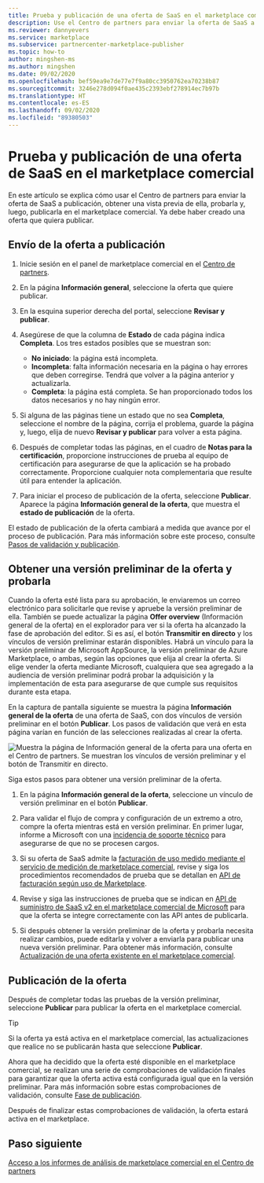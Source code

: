```yaml
---
title: Prueba y publicación de una oferta de SaaS en el marketplace comercial de Microsoft
description: Use el Centro de partners para enviar la oferta de SaaS a publicación, obtener una versión preliminar de ella, probarla y, luego, publicarla en el marketplace comercial de Microsoft.
ms.reviewer: dannyevers
ms.service: marketplace
ms.subservice: partnercenter-marketplace-publisher
ms.topic: how-to
author: mingshen-ms
ms.author: mingshen
ms.date: 09/02/2020
ms.openlocfilehash: bef59ea9e7de77e7f9a80cc3950762ea70238b87
ms.sourcegitcommit: 3246e278d094f0ae435c2393ebf278914ec7b97b
ms.translationtype: HT
ms.contentlocale: es-ES
ms.lasthandoff: 09/02/2020
ms.locfileid: "89380503"
---
```

# <a name="how-to-test-and-publish-a-saas-offer-to-the-commercial-marketplace"></a>Prueba y publicación de una oferta de SaaS en el marketplace comercial

En este artículo se explica cómo usar el Centro de partners para enviar la oferta de SaaS a publicación, obtener una vista previa de ella, probarla y, luego, publicarla en el marketplace comercial. Ya debe haber creado una oferta que quiera publicar.

## <a name="submit-your-offer-for-publishing"></a>Envío de la oferta a publicación

1. Inicie sesión en el panel de marketplace comercial en el [Centro de partners](https://partner.microsoft.com/dashboard/commercial-marketplace/overview).
1. En la página **Información general**, seleccione la oferta que quiere publicar.
1. En la esquina superior derecha del portal, seleccione **Revisar y publicar**.
2. Asegúrese de que la columna de **Estado** de cada página indica **Completa**. Los tres estados posibles que se muestran son:

   - **No iniciado**: la página está incompleta.
   - **Incompleta**: falta información necesaria en la página o hay errores que deben corregirse. Tendrá que volver a la página anterior y actualizarla.
   - **Completa**: la página está completa. Se han proporcionado todos los datos necesarios y no hay ningún error.

1. Si alguna de las páginas tiene un estado que no sea **Completa**, seleccione el nombre de la página, corrija el problema, guarde la página y, luego, elija de nuevo **Revisar y publicar** para volver a esta página.
1. Después de completar todas las páginas, en el cuadro de **Notas para la certificación**, proporcione instrucciones de prueba al equipo de certificación para asegurarse de que la aplicación se ha probado correctamente. Proporcione cualquier nota complementaria que resulte útil para entender la aplicación.
1. Para iniciar el proceso de publicación de la oferta, seleccione **Publicar**. Aparece la página **Información general de la oferta**, que muestra el **estado de publicación** de la oferta.

El estado de publicación de la oferta cambiará a medida que avance por el proceso de publicación. Para más información sobre este proceso, consulte [Pasos de validación y publicación](review-publish-offer.md#validation-and-publishing-steps).

## <a name="preview-and-test-your-offer"></a>Obtener una versión preliminar de la oferta y probarla

Cuando la oferta esté lista para su aprobación, le enviaremos un correo electrónico para solicitarle que revise y apruebe la versión preliminar de ella. También se puede actualizar la página **Offer overview** (Información general de la oferta) en el explorador para ver si la oferta ha alcanzado la fase de aprobación del editor. Si es así, el botón **Transmitir en directo** y los vínculos de versión preliminar estarán disponibles. Habrá un vínculo para la versión preliminar de Microsoft AppSource, la versión preliminar de Azure Marketplace, o ambas, según las opciones que elija al crear la oferta. Si elige vender la oferta mediante Microsoft, cualquiera que sea agregado a la audiencia de versión preliminar podrá probar la adquisición y la implementación de esta para asegurarse de que cumple sus requisitos durante esta etapa.

En la captura de pantalla siguiente se muestra la página **Información general de la oferta** de una oferta de SaaS, con dos vínculos de versión preliminar en el botón **Publicar**. Los pasos de validación que verá en esta página varían en función de las selecciones realizadas al crear la oferta.

![Muestra la página de Información general de la oferta para una oferta en el Centro de partners. Se muestran los vínculos de versión preliminar y el botón de Transmitir en directo.](media/publish-status-publisher-signoff.png)

Siga estos pasos para obtener una versión preliminar de la oferta.

1. En la página **Información general de la oferta**, seleccione un vínculo de versión preliminar en el botón **Publicar**. 

1. Para validar el flujo de compra y configuración de un extremo a otro, compre la oferta mientras está en versión preliminar. En primer lugar, informe a Microsoft con una [incidencia de soporte técnico](https://aka.ms/marketplacesupport) para asegurarse de que no se procesen cargos.

1. Si su oferta de SaaS admite la [facturación de uso medido mediante el servicio de medición de marketplace comercial](./partner-center-portal/saas-metered-billing.md), revise y siga los procedimientos recomendados de prueba que se detallan en [API de facturación según uso de Marketplace](./partner-center-portal/marketplace-metering-service-apis.md#development-and-testing-best-practices).

1. Revise y siga las instrucciones de prueba que se indican en [API de suministro de SaaS v2 en el marketplace comercial de Microsoft](./partner-center-portal/pc-saas-fulfillment-api-v2.md#development-and-testing) para que la oferta se integre correctamente con las API antes de publicarla.

1. Si después obtener la versión preliminar de la oferta y probarla necesita realizar cambios, puede editarla y volver a enviarla para publicar una nueva versión preliminar. Para obtener más información, consulte [Actualización de una oferta existente en el marketplace comercial](./partner-center-portal/update-existing-offer.md).

## <a name="publish-your-offer-live"></a>Publicación de la oferta

Después de completar todas las pruebas de la versión preliminar, seleccione **Publicar** para publicar la oferta en el marketplace comercial.

   > [!TIP]
   > Si la oferta ya está activa en el marketplace comercial, las actualizaciones que realice no se publicarán hasta que seleccione **Publicar**.

Ahora que ha decidido que la oferta esté disponible en el marketplace comercial, se realizan una serie de comprobaciones de validación finales para garantizar que la oferta activa está configurada igual que en la versión preliminar. Para más información sobre estas comprobaciones de validación, consulte [Fase de publicación](review-publish-offer.md#publish-phase).

Después de finalizar estas comprobaciones de validación, la oferta estará activa en el marketplace.

## <a name="next-step"></a>Paso siguiente

[Acceso a los informes de análisis de marketplace comercial en el Centro de partners](./partner-center-portal/analytics.md)
